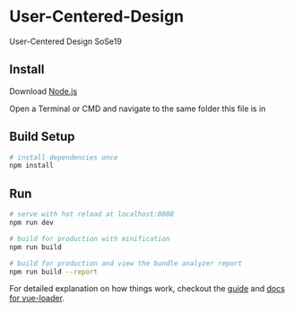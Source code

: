 # User-Centered-Design
User-Centered Design SoSe19

## Install
Download [Node.js](https://nodejs.org/en/)

Open a Terminal or CMD and navigate to the same folder this file is in

## Build Setup

``` bash
# install dependencies once
npm install
```

## Run

```bash
# serve with hot reload at localhost:8080
npm run dev

# build for production with minification
npm run build

# build for production and view the bundle analyzer report
npm run build --report
```

For detailed explanation on how things work, checkout the [guide](http://vuejs-templates.github.io/webpack/) and [docs for vue-loader](http://vuejs.github.io/vue-loader).
